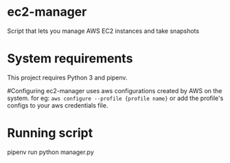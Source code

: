 # ec2-manager
Script that lets you manage AWS EC2 instances and take snapshots 

# System requirements
This project requires Python 3 and pipenv. 

#Configuring
ec2-manager uses aws configurations created by AWS on the system. 
for eg: ```aws configure --profile {profile name}```
or add the profile's configs to your aws credentials file.

# Running script
pipenv run python manager.py
